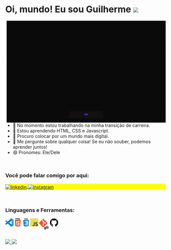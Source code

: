 <h1 align="left">Oi, mundo! Eu sou Guilherme <img src="https://raw.githubusercontent.com/kaueMarques/kaueMarques/master/hi.gif" width="30px"></h1>

 <img align="right" alt="GIF" src="https://github.com/jguigo/jguigo/blob/main/img-dev.gif?raw=true" width="500" height="320" />

- 🔭 No momento estou trabalhando na minha transição de carreira.
- 🌱 Estou aprendendo HTML, CSS e Javascript.
- 👯 Procuro colocar por um mundo mais digital.
- 💬 Me pergunte sobre qualquer coisa! Se eu não souber, podemos aprender juntos!
- 😄 Pronomes: Ele/Dele

<br>

### Você pode falar comigo por aqui:

<p align="left" style="background:yellow">
<a href="https://www.linkedin.com/in/guilhermef-melo/" target="_blank">
  <img align="center" src="https://img.shields.io/badge/-guilhermefmelo-05122A?style=flat&logo=linkedin" alt="linkedin"/>
</a>
<a href="https://instagram.com/jguigo" target="_blank">
 <img align="center" src="https://img.shields.io/badge/-jguigo-05122A?style=flat&logo=instagram" alt="instagram"/>
</a>
</p>
<br>

### Linguagens e Ferramentas:
<img align="left" alt="Visual Studio Code" width="26px" src="https://raw.githubusercontent.com/github/explore/80688e429a7d4ef2fca1e82350fe8e3517d3494d/topics/visual-studio-code/visual-studio-code.png" />
<img align="left" alt="HTML5" width="26px" src="https://raw.githubusercontent.com/github/explore/80688e429a7d4ef2fca1e82350fe8e3517d3494d/topics/html/html.png" />
<img align="left" alt="CSS3" width="26px" src="https://raw.githubusercontent.com/github/explore/80688e429a7d4ef2fca1e82350fe8e3517d3494d/topics/css/css.png" />
<img align="left" alt="JavaScript" width="26px" src="https://raw.githubusercontent.com/github/explore/80688e429a7d4ef2fca1e82350fe8e3517d3494d/topics/javascript/javascript.png" />
<img align="left" alt="Git" width="36px" src="https://github.com/jguigo/jguigo/blob/main/icons/git.png" />
<img align="left" alt="GitHub" width="26px" src="https://raw.githubusercontent.com/github/explore/78df643247d429f6cc873026c0622819ad797942/topics/github/github.png" />

<br><br><br>
<div align="left">
  <a href="https://github.com/rafaballerini">
  <img height="150em" src="https://github-readme-stats.vercel.app/api?username=jguigo&show_icons=true&theme=dracula&include_all_commits=true&count_private=true"/>
  <img height="150em" src="https://github-readme-stats.vercel.app/api/top-langs/?username=jguigo&layout=compact&langs_count=7&theme=dracula"/>
</div>
